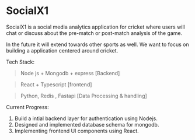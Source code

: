 # SocialX1

SocialX1 is a social media analytics application for cricket 
where users will chat or discuss about the pre-match or post-match analysis of the game.

In the future it will extend towards other sports as well.
We want to focus on building a application centered around cricket.

Tech Stack:
> Node js + Mongodb + express [Backend]

> React + Typescript [frontend]

> Python, Redis , Fastapi [Data Processing & handling]

Current Progress:
1. Build a intial backend layer for authentication using Nodejs.
2. Designed and implemented database schema for mongodb.
3. Implementing frontend UI components using React.